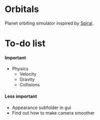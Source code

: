# Orbitals

Planet orbiting simulator inspired by [Spiral](https://github.com/kshaa/spiral).

# To-do list

#### Important
* Physics
    * Velocity
    * Gravity
    * Collisions
#### Less important
* Appearance subfolder in gui
* Find out how to make camera smoother
